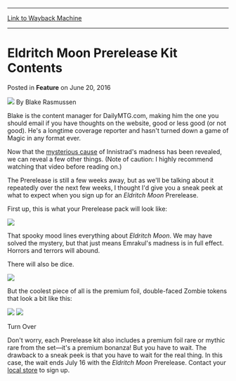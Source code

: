 
---
[Link to Wayback Machine](https://web.archive.org/web/20160622022350/http://magic.wizards.com/en/articles/archive/feature/eldritch-moon-prerelease-kit-contents-2016-06-20)

[_metadata_:wayback_url]:- "http://magic.wizards.com/en/articles/archive/feature/eldritch-moon-prerelease-kit-contents-2016-06-20"
[_metadata_:wayback_raw_url]:- "https://web.archive.org/web/20160622022350id_/http://magic.wizards.com/en/articles/archive/feature/eldritch-moon-prerelease-kit-contents-2016-06-20"
[_metadata_:wayback_capture_timestamp]:- "2016-06-22 02:23:50+00:00"
[_metadata_:description]:- "We're only a few weeks from Eldritch Moon Prereleases, and Blake is here to show off all the goodies you can look forward to."
[_metadata_:generator]:- "Drupal 7 (http://drupal.org)"
---


Eldritch Moon Prerelease Kit Contents
=====================================



 Posted in **Feature**
 on June 20, 2016 






![](https://media.magic.wizards.com/styles/auth_small/public/images/person/authorpic_BlakeRasmussen.jpg)
By Blake Rasmussen




Blake is the content manager for DailyMTG.com, making him the one you should email if you have thoughts on the website, good or less good (or not good). He's a longtime coverage reporter and hasn't turned down a game of Magic in any format ever. 






Now that the [mysterious cause](http://magic.wizards.com/en/articles/archive/feature/access-magic-eldritch-moon-episode-1-2016-06-20) of Innistrad's madness has been revealed, we can reveal a few other things. (Note of caution: I highly recommend watching that video before reading on.)


The Prerelease is still a few weeks away, but as we'll be talking about it repeatedly over the next few weeks, I thought I'd give you a sneak peek at what to expect when you sign up for an *Eldritch Moon* Prerelease.


First up, this is what your Prerelease pack will look like:


![](https://media.wizards.com/2016/images/daily/dLsz5pWAdO.png)


That spooky mood lines everything about *Eldritch Moon*. We may have solved the mystery, but that just means Emrakul's madness is in full effect. Horrors and terrors will abound.


There will also be dice.


![](https://media.wizards.com/2016/images/daily/zbXT4giq77.png)


But the coolest piece of all is the premium foil, double-faced Zombie tokens that look a bit like this:





![](https://media.wizards.com/2016/images/daily/QjNgXWO6b7_a.png)
![](https://media.wizards.com/2016/images/daily/QjNgXWO6b7_b.png)

Turn Over


Don't worry, each Prerelease kit also includes a premium foil rare or mythic rare from the set—it's a premium bonanza! But you have to wait. The drawback to a sneak peek is that you have to wait for the real thing. In this case, the wait ends July 16 with the *Eldritch Moon* Prerelease. Contact your [local store](http://locator.wizards.com/) to sign up.








